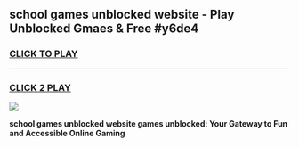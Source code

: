 
## school games unblocked website - Play Unblocked Gmaes & Free #y6de4
<h3>
<a href="https://news.freeplayer.one?title=school_games_unblocked_website&ref=26F">CLICK TO PLAY</a></h3>
<hr>

<h3>
<a href="https://news.freeplayer.one?title=school_games_unblocked_website&ref=26F">CLICK 2 PLAY</a>
  
</h3>

<a href="https://news.freeplayer.one?title=school_games_unblocked_website&ref=26F/"><img src="https://clearcache.store/games.png"></a>


**school games unblocked website games unblocked: Your Gateway to Fun and Accessible Online Gaming**
